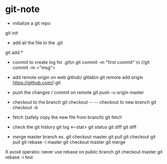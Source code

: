 # git-note

- initialize a git repo

git init

- add all the file to the .git

git add *

- commit to create log for .git\n
git commit -m "first commit" \n
//git commit -m <"msg">

- add remote origin on web github/ gitlab\n
git remote add origin https://github.com/<username>/<project-name>.git

- push the changes / commit on remote 
git push -u origin master

- checkout to the branch
git checkout <branchname> -- <filename>
-- checkout to new branch
git checkout -b <new branch> <src branch>

- fetch (safely copy the new file from branch)
git fetch <branch>

- check the git history
git log <--stat> <commit-id>
git status <commit-id>
git diff <commit-id> <commit-id>
git diff <branch name>

- merge master branch ex.
git checkout master
git pull
git checkout <test>
git pull
git rebase -i master
git checkout master
git merge <test>
  
X avoid operatio: never use rebase on public branch 
git checkout master
git rebase -i test

